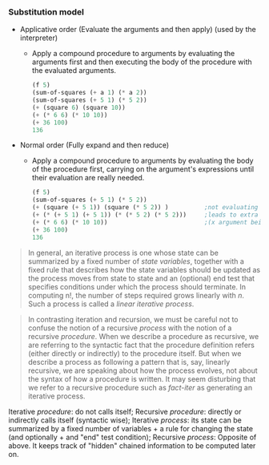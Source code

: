 ### Substitution model
    
  - Applicative order  (Evaluate the arguments and then apply) (used by the interpreter)
    
    - Apply a compound procedure to arguments by evaluating the arguments first and then executing the body of the procedure with the evaluated arguments.
        
      ```scheme
      (f 5)
      (sum-of-squares (+ a 1) (* a 2))
      (sum-of-squares (+ 5 1) (* 5 2))
      (+ (square 6) (square 10))
      (+ (* 6 6) (* 10 10))
      (+ 36 100)
      136
      ```

  - Normal order  (Fully expand and then reduce)

    - Apply a compound procedure to arguments by evaluating the body of the procedure first, carrying on the argument's expressions until their evaluation are really needed.
    
      ```scheme
      (f 5)
      (sum-of-squares (+ 5 1) (* 5 2))
      (+ (square (+ 5 1)) (square (* 5 2)) )          ;not evaluating the arguments here
      (+ (* (+ 5 1) (+ 5 1)) (* (* 5 2) (* 5 2)))     ;leads to extra evaluation here
      (+ (* 6 6) (* 10 10))                           ;(x argument being evaluated twice)
      (+ 36 100)
      136
      ```

> In general, an iterative process is one whose state can be summarized by a fixed number of *state variables*, together with a fixed rule that describes how the state variables should be updated as the process moves from state to state and an (optional) end test that specifies conditions under which the process should terminate. In computing n!, the number of steps required grows linearly with *n*. Such a process is called a *linear iterative process*.

> In contrasting iteration and recursion, we must be careful not to
confuse the notion of a recursive *process* with the notion of a recursive
*procedure*. When we describe a procedure as recursive, we are referring
to the syntactic fact that the procedure definition refers (either directly
or indirectly) to the procedure itself. But when we describe a process
as following a pattern that is, say, linearly recursive, we are speaking
about how the process evolves, not about the syntax of how a procedure
is written. It may seem disturbing that we refer to a recursive procedure
such as *fact-iter* as generating an iterative process.

Iterative *procedure*: do not calls itself;
Recursive *procedure*: directly or indirectly calls itself (syntactic wise);
Iterative *process*: its state can be summarized by a fixed number of variables + a rule for changing the state (and optionally + and "end" test condition);
Recursive *process*: Opposite of above. It keeps track of "hidden" chained information to be computed later on.
